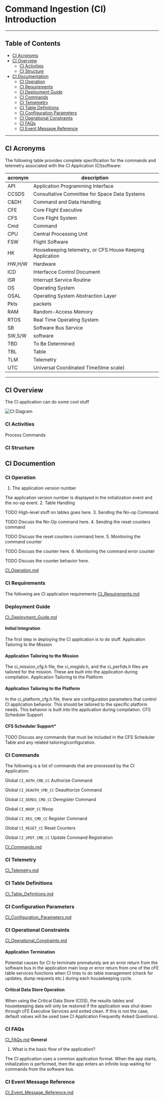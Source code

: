 # Command Ingestion (CI) Introduction

***
## Table of Contents

* [CI Acronyms](#ci-acronyms)
* [CI Overview](#ci-overview)
  * [CI Activities](#ci-activities)
  * [CI Structure](#ci-structure)
* [CI Documentation](#ci-documentation)
  * [CI Operation](#ci-operation)
  * [CI Requirements](#ci-requirements)
  * [CI Deployment Guide](#ci-deployment-guide)
  * [CI Commands](#ci-commands)
  * [CI Tememetry](#ci-telemetry)
  * [CI Table Definitions](#ci-table-definitions)
  * [CI Configuration Parameters](#ci-configuration-parameters)
  * [CI Operational Constraints](#ci-operational-constraints)
  * [CI FAQs](#ci-faqs)
  * [CI Event Message Reference](#ci-event-message-reference)
***
## CI Acronyms

The following table provides complete specification for the commands and telemetry associated with the CI Application (CI)software:

|acronym| description						 |
| ----- | ------------------------------------------------------ |
|API	|Application Programming Interface			 |
|CCSDS	|Consultative Committee for Space Data Systems		 |
|C&DH	|Command and Data Handling				 |
|CFE	|Core Flight Executive					 |
|CFS	|Core Flight System					 |
|Cmd	|Command						 |
|CPU	|Central Processing Unit				 |
|FSW	|Flight Software					 |
|HK	|Housekeeping telemetry, or CFS House Keeping Application|
|HW,H/W	|Hardware						 |
|ICD	|Interfacce Control Document				 |
|ISR	|Interrupt Service Routine				 |
|OS	|Operating System					 |
|OSAL	| Operating System Abstraction Layer			 |
|Pkts	|packets						 |
|RAM 	|Random-Access Memory					 |
|RTOS	|Real Time Operating System				 |
|SB	|Software Bus Service					 |
|SW,S/W	|software						 |
|TBD	|To Be Determined					 |
|TBL	|Table							 |
|TLM	|Telemetry						 |
|UTC	|Universal Coordinated Time(time scale)			 |

***
## CI Overview

The CI application can do some cool stuff

![CI Diagram]()

### CI Activities

Process Commands

### CI Structure



## CI Documention



### CI Operation
1. The application version number

The application version number is displayed in the initialization event and the no-op event.
2. Table Handling

TODO High-level stuff on tables goes here.
3. Sending the No-op Command

TODO Discuss the No-Op command here.
4. Sending the reset counters command

TODO Discuss the reset counters command here.
5. Monitoring the command counter

TODO Discuss the counter here.
6. Monitoring the command error counter

TODO Discuss the counter behavior here.

[CI_Operation.md](docs/CI_Operation.md "Link to CI_Operations")


### CI Requirements

The following are CI application requirements
[CI_Requirements.md](docs/CI_Requirements.md "Link to TO Requirements")

### Deployment Guide

[CI_Deployment_Guide.md](docs/CI_Deployment_Guide.md "Link to CI Deployment Guide")

#### **Initial Integration**
The first step in deploying the CI application is to do stuff.
Application Tailoring to the Mission

#### **Application Tailoring to the Mission**
The ci_mission_cfg.h file, the ci_msgids.h, and the ci_perfids.h files are tailored for the mission. These are built into the application during compilation.
Application Tailoring to the Platform

#### **Application Tailoring to the Platform**
In the ci_platform_cfg.h file, there are configuration parameters that control CI application behavior. This should be tailored to the specific platform needs. This behavior is built into the application during compilation.
CFS Scheduler Support

#### **CFS Scheduler Support***
TODO Discuss any commands that must be included in the CFS Scheduler Table and any related tailoring/configuration.


### CI Commands

The following is a list of commands that are processed by the CI Application:

Global `CI_AUTH_CMD_CC`
    Authorize Command 

Global `CI_DEAUTH_CMD_CC`
    Deauthorize Command 

Global `CI_DEREG_CMD_CC`
    Deregister Command 

Global `CI_NOOP_CC`
    Noop 

Global `CI_REG_CMD_CC`
    Register Command 

Global `CI_RESET_CC`
    Reset Counters 

Global `CI_UPDT_CMD_CC`
    Update Command Registration 

[CI_Commands.md](docs/CI_Commands.md "Link to CI Commands")

### CI Telemetry

[CI_Telemetry.md](docs/CI_Telemtry.md "Link to CI Telemetry")

### CI Table Definitions

[CI_Table_Definitions.md](docs/CI_Table_Definitions.md "Link to CI Table Definitions")

### CI Configuration Parameters

[CI_Configuration_Parameters.md](docs/CI_Configuration_Parameters.md "Link to CI Configuration Parameters")

### CI Operational Constraints

[CI_Operational_Constraints.md](docs/CI_Operational_Constraints.md "Link to CI Operational Constraints")

#### **Application Termination**

Potential causes for CI to terminate prematurely are an error return from the software bus in the application 
main loop or error return from one of the cFE table services functions when CI tries to do table management
(check for updates, dump requests etc.) during each housekeeping cycle.

#### **Critical Data Store Operation**

When using the Critical Data Store (CDS), the results tables and housekeeping data will only be restored if the 
application was shut down through cFE Executive Services and exited clean. If this is not the case, default values
will be used (see CI Application Frequently Asked Questions).

### CI FAQs

[CI_FAQs.md](docs/CI_FAQs.md "Link to CI FAQs")
**General**

1. What is the basic flow of the application?

The CI application uses a common application format. When the app starts, initialization is performed, then the app 
enters an infinite loop waiting for commands from the software bus. 

### CI Event Message Reference

[CI_Event_Message_Reference.md](docs/CI_Event_Message_Reference.md "Link to CI Event Message Reference")



